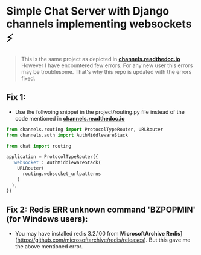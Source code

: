 # Simple Chat Server with Django channels implementing websockets ⚡️ 

> This is the same project as depicted in  [<b>channels.readthedoc.io</b>](https://channels.readthedocs.io/en/latest/tutorial/part_2.html)
> However I have encountered few errors. For any new user this errors may be troublesome. That's why this repo is updated with the errors fixed.

## Fix 1:
* Use the follwoing snippet in the project/routing.py file instead of the code mentioned in [<b>channels.readthedoc.io</b>](https://channels.readthedocs.io/en/latest/tutorial/part_2.html)
```python
from channels.routing import ProtocolTypeRouter, URLRouter
from channels.auth import AuthMiddlewareStack

from chat import routing

application = ProtocolTypeRouter({
  'websocket': AuthMiddlewareStack(
    URLRouter(
      routing.websocket_urlpatterns
    )
  ),
})
```

## Fix 2: Redis ERR unknown command 'BZPOPMIN' (for Windows users):
* You may have installed redis 3.2.100 from <b>MicrosoftArchive Redis</b>](https://github.com/microsoftarchive/redis/releases). But this gave me the above mentioned error.



